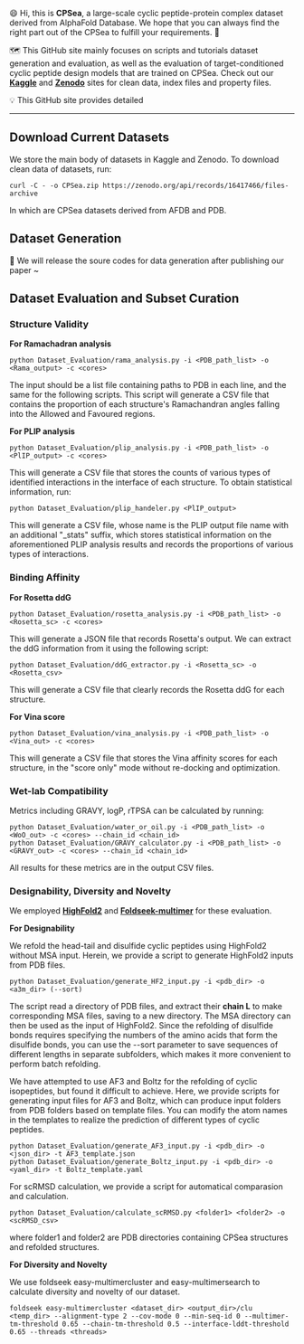 😄 Hi, this is **CPSea**, a large-scale cyclic peptide-protein complex dataset derived from AlphaFold Database. We hope that you can always find the right part out of the CPSea to fulfill your requirements. 🌊

🗺️ This GitHub site mainly focuses on scripts and tutorials dataset generation and evaluation, as well as the evaluation of target-conditioned cyclic peptide design models that are trained on CPSea. Check out our [**Kaggle**](https://www.kaggle.com/datasets/ziyiyang180104/cpsea) and [**Zenodo**](https://zenodo.org/records/16417466) sites for clean data, index files and property files.

💡 This GitHub site provides detailed 

---

## Download Current Datasets

We store the main body of datasets in Kaggle and Zenodo. To download clean data of datasets, run:

```
curl -C - -o CPSea.zip https://zenodo.org/api/records/16417466/files-archive
```

In which are CPSea datasets derived from AFDB and PDB.


## Dataset Generation

🚧 We will release the soure codes for data generation after publishing our paper ~

## Dataset Evaluation and Subset Curation 

### Structure Validity

**For Ramachadran analysis**

```
python Dataset_Evaluation/rama_analysis.py -i <PDB_path_list> -o <Rama_output> -c <cores>
```

The input should be a list file containing paths to PDB in each line, and the same for the following scripts. This script will generate a CSV file that contains the proportion of each structure's Ramachandran angles falling into the Allowed and Favoured regions.

**For PLIP analysis**

```
python Dataset_Evaluation/plip_analysis.py -i <PDB_path_list> -o <PlIP_output> -c <cores>
```

This will generate a CSV file that stores the counts of various types of identified interactions in the interface of each structure. To obtain statistical information, run:

```
python Dataset_Evaluation/plip_handeler.py <PlIP_output>
```

This will generate a CSV file, whose name is the PLIP output file name with an additional "_stats" suffix, which stores statistical information on the aforementioned PLIP analysis results and records the proportions of various types of interactions.

### Binding Affinity

**For Rosetta ddG**

```
python Dataset_Evaluation/rosetta_analysis.py -i <PDB_path_list> -o <Rosetta_sc> -c <cores>
```

This will generate a JSON file that records Rosetta's output. We can extract the ddG information from it using the following script:

```
python Dataset_Evaluation/ddG_extractor.py -i <Rosetta_sc> -o <Rosetta_csv>
```

This will generate a CSV file that clearly records the Rosetta ddG for each structure.

**For Vina score**

```
python Dataset_Evaluation/vina_analysis.py -i <PDB_path_list> -o <Vina_out> -c <cores>
```

This will generate a CSV file that stores the Vina affinity scores for each structure, in the "score only" mode without re-docking and optimization.

### Wet-lab Compatibility

Metrics including GRAVY, logP, rTPSA can be calculated by running:

```
python Dataset_Evaluation/water_or_oil.py -i <PDB_path_list> -o <WoO_out> -c <cores> --chain_id <chain_id>
python Dataset_Evaluation/GRAVY_calculator.py -i <PDB_path_list> -o <GRAVY_out> -c <cores> --chain_id <chain_id>
```

All results for these metrics are in the output CSV files.

### Designability, Diversity and Novelty

We employed [**HighFold2**](https://github.com/hongliangduan/HighFold2) and [**Foldseek-multimer**](https://github.com/steineggerlab/foldseek) for these evaluation. 

**For Designability**

We refold the head-tail and disulfide cyclic peptides using HighFold2 without MSA input. Herein, we provide a script to generate HighFold2 inputs from PDB files.

```
python Dataset_Evaluation/generate_HF2_input.py -i <pdb_dir> -o <a3m_dir> (--sort)
```

The script read a directory of PDB files, and extract their **chain L** to make corresponding MSA files, saving to a new directory. The MSA directory can then be used as the input of HighFold2. Since the refolding of disulfide bonds requires specifying the numbers of the amino acids that form the disulfide bonds, you can use the --sort parameter to save sequences of different lengths in separate subfolders, which makes it more convenient to perform batch refolding.

We have attempted to use AF3 and Boltz for the refolding of cyclic isopeptides, but found it difficult to achieve. Here, we provide scripts for generating input files for AF3 and Boltz, which can produce input folders from PDB folders based on template files. You can modify the atom names in the templates to realize the prediction of different types of cyclic peptides.

```
python Dataset_Evaluation/generate_AF3_input.py -i <pdb_dir> -o <json_dir> -t AF3_template.json
python Dataset_Evaluation/generate_Boltz_input.py -i <pdb_dir> -o <yaml_dir> -t Boltz_template.yaml
```

For scRMSD calculation, we provide a script for automatical comparasion and calculation.

```
python Dataset_Evaluation/calculate_scRMSD.py <folder1> <folder2> -o <scRMSD_csv>
```

where folder1 and folder2 are PDB directories containing CPSea structures and refolded structures.

**For Diversity and Novelty**

We use foldseek easy-multimercluster and easy-multimersearch to calculate diversity and novelty of our dataset.

```
foldseek easy-multimercluster <dataset_dir> <output_dir>/clu <temp_dir> --alignment-type 2 --cov-mode 0 --min-seq-id 0 --multimer-tm-threshold 0.65 --chain-tm-threshold 0.5 --interface-lddt-threshold 0.65 --threads <threads>
```





